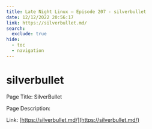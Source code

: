 ```yaml
---
title: Late Night Linux – Episode 207 - silverbullet
date: 12/12/2022 20:56:17
link: https://silverbullet.md/
search:
  exclude: true
hide:
  - toc
  - navigation
---
```


# silverbullet

Page Title: SilverBullet

Page Description:  

Link: [https://silverbullet.md/](https://silverbullet.md/)